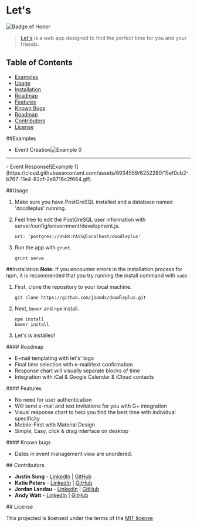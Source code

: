 # Let's
![Badge of Honor](https://img.shields.io/badge/Built%20at-Fullstack-green.svg?style=flat-square)
> [Let's][1] is a web app designed to find the perfect time for you and your friends.

## Table of Contents
- [Examples](#examples)
- [Usage](#usage)
- [Installation](#installation)
- [Roadmap](#roadmap)
- [Features](#features)
- [Known Bugs](#bugs)
- [Roadmap](#roadmap)
- [Contributors](#contributors)
- [License](#license)

##<a name="examples"></a>Examples
- Event Creation![Example 0](https://cloud.githubusercontent.com/assets/8934559/6252290/2f4e6da6-b767-11e4-976b-573f37c68068.gif)
<hr></hr> 
<p></p>
- Event Response![Example 1](https://cloud.githubusercontent.com/assets/8934559/6252280/15ef0cb2-b767-11e4-82cf-2a8716c2f664.gif)

##<a name="usage"></a>Usage

1. Make sure you have PostGreSQL installed and a database named 'doodleplus' running.
2. Feel free to edit the PostGreSQL user information with server/config/enivornment/development.js.

	```
	uri: 'postgres://USER:PASS@localhost/doodleplus'
	```
3. Run the app with `grunt`.

	```
	grunt serve
	```
	

<!-- <a name="testing"></a>Testing -->

##<a name="installation"></a>Installation
__Note:__ If you encounter errors in the installation process for npm, it is recommended that you try running the install command with `sudo`

1. First, clone the repository to your local machine.

	```
	git clone https://github.com/j1ands/doodleplus.git
	```
2. Next, `bower` and `npm` install.

	```
	npm install
	bower install
	```
3. Let's is installed!

####<a name="roadmap"></a> Roadmap
- E-mail templating with let's' logo
- Final time selection with e-mail/text confirmation
- Response chart will visually separate blocks of time
- Integration with iCal & Google Calendar & iCloud contacts



####<a name="features"></a> Features

-	No need for user authentication
-	Will send e-mail and text invitations for you with G+ integration
-	Visual response chart to help you find the best time with individual specificity
-	Mobile-First with Material Design
-	Simple, Easy, click & drag interface on desktop 


####<a name="bugs"></a> Known bugs

- Dates in event management view are unordered.

##<a name="contributors"></a> Contributors
* __Justin Sung__ -  [LinkedIn](http://linkedin.com/in/justinfsung) | [GitHub](https://github.com/Ataraxic)
*  __Katie Peters__ -  [LinkedIn](http://www.linkedin.com/in/katiejpeters/en) | [GitHub](https://github.com/katiepeters)
*  __Jordan Landau__ -  [LinkedIn](http://www.linkedin.com/in/jordanlandau) | [GitHub](https://github.com/j1ands)
*  __Andy Watt__ -  [LinkedIn](http://linkedin.com/in/justinfsung) | [GitHub](https://github.com/awatt)

##<a name="license"></a> License

This projected is licensed under the terms of the [MIT license](http://opensource.org/licenses/MIT)

[1]: http://findatime.io

